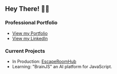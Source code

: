 ## Hey There! 🙋‍♂️ 
### Professional Portfolio
- [View my Portfolio](https://dlittlefield81.github.io/reactportfolio/)
- [View my LinkedIn](https://www.linkedin.com/in/dennislittlefield/)

### Current Projects

- In Production: [EscapeRoomHub](https://github.com/DLittlefield81/EscapeRoomHub)
- Learning: "BrainJS" an AI platform for JavaScript.
